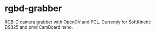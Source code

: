 rgbd-grabber
============

RGB-D camera grabber with OpenCV and PCL. Currently for SoftKinetic DS325 and pmd CamBoard nano.
